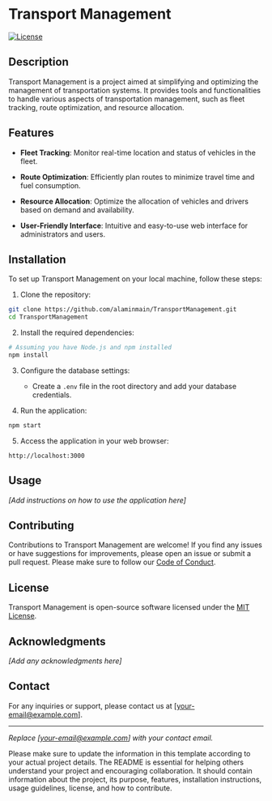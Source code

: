 # Transport Management

[![License](https://img.shields.io/badge/license-MIT-blue.svg)](https://opensource.org/licenses/MIT)

## Description

Transport Management is a project aimed at simplifying and optimizing the management of transportation systems. It provides tools and functionalities to handle various aspects of transportation management, such as fleet tracking, route optimization, and resource allocation.

## Features

- **Fleet Tracking**: Monitor real-time location and status of vehicles in the fleet.

- **Route Optimization**: Efficiently plan routes to minimize travel time and fuel consumption.

- **Resource Allocation**: Optimize the allocation of vehicles and drivers based on demand and availability.

- **User-Friendly Interface**: Intuitive and easy-to-use web interface for administrators and users.

## Installation

To set up Transport Management on your local machine, follow these steps:

1. Clone the repository:

```bash
git clone https://github.com/alaminmain/TransportManagement.git
cd TransportManagement
```

2. Install the required dependencies:

```bash
# Assuming you have Node.js and npm installed
npm install
```

3. Configure the database settings:

   - Create a `.env` file in the root directory and add your database credentials.

4. Run the application:

```bash
npm start
```

5. Access the application in your web browser:

```text
http://localhost:3000
```

## Usage

_[Add instructions on how to use the application here]_

## Contributing

Contributions to Transport Management are welcome! If you find any issues or have suggestions for improvements, please open an issue or submit a pull request. Please make sure to follow our [Code of Conduct](CODE_OF_CONDUCT.md).

## License

Transport Management is open-source software licensed under the [MIT License](LICENSE).

## Acknowledgments

_[Add any acknowledgments here]_

## Contact

For any inquiries or support, please contact us at [your-email@example.com].

---
_Replace [your-email@example.com] with your contact email._

Please make sure to update the information in this template according to your actual project details. The README is essential for helping others understand your project and encouraging collaboration. It should contain information about the project, its purpose, features, installation instructions, usage guidelines, license, and how to contribute.
